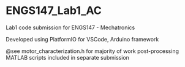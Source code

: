 # ENGS147_Lab1_AC

Lab1 code submission for ENGS147 - Mechatronics

Developed using PlatformIO for VSCode, Arduino framework 

@see motor_characterization.h for majority of work
post-processing MATLAB scripts included in separate submission 
